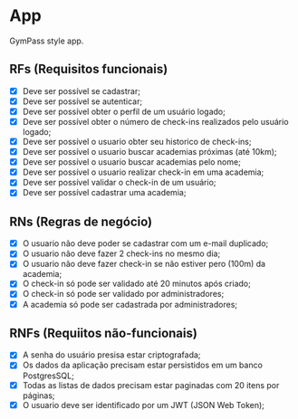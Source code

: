 # App

GymPass style app.

## RFs (Requisitos funcionais)

- [x] Deve ser possível se cadastrar;
- [x] Deve ser possível se autenticar;
- [x] Deve ser possível obter o perfil de um usuário logado;
- [x] Deve ser possível obter o número de check-ins realizados pelo usuário logado;
- [x] Deve ser possível o usuario obter seu historico de check-ins;
- [x] Deve ser possível o usuario buscar academias próximas (até 10km);
- [x] Deve ser possível o usuario buscar academias pelo nome;
- [x] Deve ser possível o usuario realizar check-in em uma academia;
- [x] Deve ser possível validar o check-in de um usuário;
- [x] Deve ser possível cadastrar uma academia;

## RNs (Regras de negócio)

- [x] O usuario não deve poder se cadastrar com um e-mail duplicado;
- [x] O usuario não deve fazer 2 check-ins no mesmo dia;
- [x] O usuario não deve fazer check-in se não estiver pero (100m) da academia;
- [x] O check-in só pode ser validado até 20 minutos após criado;
- [x] O check-in só pode ser validado por administradores;
- [x] A academia só pode ser cadastrada por administradores;

## RNFs (Requiitos não-funcionais)

- [x] A senha do usuário presisa estar criptografada;
- [x] Os dados da aplicação precisam estar persistidos em um banco PostgresSQL;
- [x] Todas as listas de dados precisam estar paginadas com 20 itens por páginas;
- [x] O usuario deve ser identificado por um JWT (JSON Web Token);